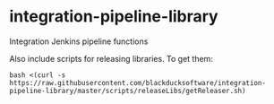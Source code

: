 # integration-pipeline-library
Integration Jenkins pipeline functions

Also include scripts for releasing libraries. To get them:
```
bash <(curl -s https://raw.githubusercontent.com/blackducksoftware/integration-pipeline-library/master/scripts/releaseLibs/getReleaser.sh)
```
